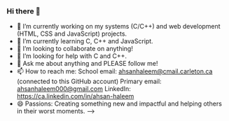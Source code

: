 ### Hi there 👋

- 🔭 I’m currently working on my systems (C/C++) and web development (HTML, CSS and JavaScript) projects.  
- 🌱 I’m currently learning C, C++ and JavaScript.
- 👯 I’m looking to collaborate on anything!
- 🤔 I’m looking for help with C and C++.
- 💬 Ask me about anything and PLEASE follow me!
- 📫 How to reach me: 
          School email: ahsanhaleem@cmail.carleton.ca (connected to this GitHub account)
          Primary email: ahsanhaleem000@gmail.com
          LinkedIn: https://ca.linkedin.com/in/ahsan-haleem
- 😄 Passions: Creating something new and impactful and helping others in their worst moments.
-->

